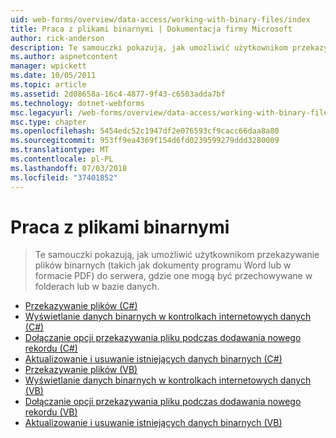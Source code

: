 ```yaml
---
uid: web-forms/overview/data-access/working-with-binary-files/index
title: Praca z plikami binarnymi | Dokumentacja firmy Microsoft
author: rick-anderson
description: Te samouczki pokazują, jak umożliwić użytkownikom przekazywanie plików binarnych (takich jak dokumenty programu Word lub w formacie PDF) do serwera, gdzie one mogą być przechowywane w folderach lub w bazie danych.
ms.author: aspnetcontent
manager: wpickett
ms.date: 10/05/2011
ms.topic: article
ms.assetid: 2d08658a-16c4-4877-9f43-c6503adda7bf
ms.technology: dotnet-webforms
msc.legacyurl: /web-forms/overview/data-access/working-with-binary-files
msc.type: chapter
ms.openlocfilehash: 5454edc52c1947df2e076593cf9cacc66daa8a80
ms.sourcegitcommit: 953ff9ea4369f154d6fd0239599279ddd3280009
ms.translationtype: MT
ms.contentlocale: pl-PL
ms.lasthandoff: 07/03/2018
ms.locfileid: "37401852"
---
```

<a name="working-with-binary-files"></a>Praca z plikami binarnymi
====================
> Te samouczki pokazują, jak umożliwić użytkownikom przekazywanie plików binarnych (takich jak dokumenty programu Word lub w formacie PDF) do serwera, gdzie one mogą być przechowywane w folderach lub w bazie danych.


- [Przekazywanie plików (C#)](uploading-files-cs.md)
- [Wyświetlanie danych binarnych w kontrolkach internetowych danych (C#)](displaying-binary-data-in-the-data-web-controls-cs.md)
- [Dołączanie opcji przekazywania pliku podczas dodawania nowego rekordu (C#)](including-a-file-upload-option-when-adding-a-new-record-cs.md)
- [Aktualizowanie i usuwanie istniejących danych binarnych (C#)](updating-and-deleting-existing-binary-data-cs.md)
- [Przekazywanie plików (VB)](uploading-files-vb.md)
- [Wyświetlanie danych binarnych w kontrolkach internetowych danych (VB)](displaying-binary-data-in-the-data-web-controls-vb.md)
- [Dołączanie opcji przekazywania pliku podczas dodawania nowego rekordu (VB)](including-a-file-upload-option-when-adding-a-new-record-vb.md)
- [Aktualizowanie i usuwanie istniejących danych binarnych (VB)](updating-and-deleting-existing-binary-data-vb.md)

